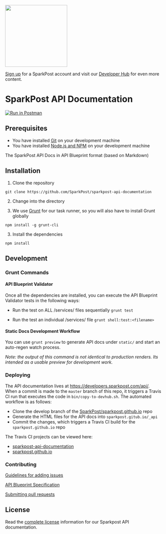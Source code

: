 <a href="https://www.sparkpost.com"><img src="https://www.sparkpost.com/sites/default/files/attachments/SparkPost_Logo_2-Color_Gray-Orange_RGB.svg" width="200px"/></a>

[Sign up](https://app.sparkpost.com/sign-up?src=Dev-Website&sfdcid=70160000000pqBb) for a SparkPost account and visit our [Developer Hub](https://developers.sparkpost.com) for even more content.

# SparkPost API Documentation

[![Run in Postman](https://s3.amazonaws.com/postman-static/run-button.png)](https://www.getpostman.com/run-collection/81ee1dd2790d7952b76a)

## Prerequisites

* You have installed [Git](http://git-scm.com/downloads) on your development machine
* You have installed [Node.js and NPM](https://nodejs.org/) on your development machine

The SparkPost API Docs in API Blueprint format (based on Markdown)

## Installation

1. Clone the repository

```git clone https://github.com/SparkPost/sparkpost-api-documentation```

2. Change into the directory

2. We use [Grunt](http://gruntjs.com/) for our task runner, so you will also have to install Grunt globally

```npm install -g grunt-cli```

3. Install the dependencies

```npm install```

## Development

### Grunt Commands

#### API Blueprint Validator

Once all the dependencies are installed, you can execute the API Blueprint Validator tests in the following ways:

* Run the test on ALL /services/ files sequentially
  ```grunt test```

* Run the test an individual /services/ file
  ```grunt shell:test:<filename>```

#### Static Docs Development Workflow

You can use `grunt preview` to generate API docs under `static/` and start an auto-regen watch process.

*Note: the output of this command is not identical to production renders. Its intended as a usable preview for development work.*

### Deploying

The API documentation lives at https://developers.sparkpost.com/api/. When a commit is made to the `master` branch of this repo, it triggers a Travis CI run that executes the code in `bin/copy-to-devhub.sh`. The automated workflow is as follows:

* Clone the develop branch of the [SparkPost/sparkpost.github.io](https://github.com/SparkPost/sparkpost.github.io) repo
* Generate the HTML files for the API docs into `sparkpost.gitub.io/_api`
* Commit the changes, which triggers a Travis CI build for the `sparkpost.github.io` repo

The Travis CI projects can be viewed here:

* [sparkpost-api-documentation](https://travis-ci.org/SparkPost/sparkpost-api-documentation)
* [sparkpost.github.io](https://travis-ci.org/SparkPost/sparkpost.github.io)

### Contributing
[Guidelines for adding issues](CONTRIBUTING.md)

[API Blueprint Specification](https://github.com/apiaryio/api-blueprint/blob/master/API%20Blueprint%20Specification.md)

[Submitting pull requests](CONTRIBUTING.md)

## License

Read the [complete license](/LICENSE) information for our Sparkpost API documentation.
